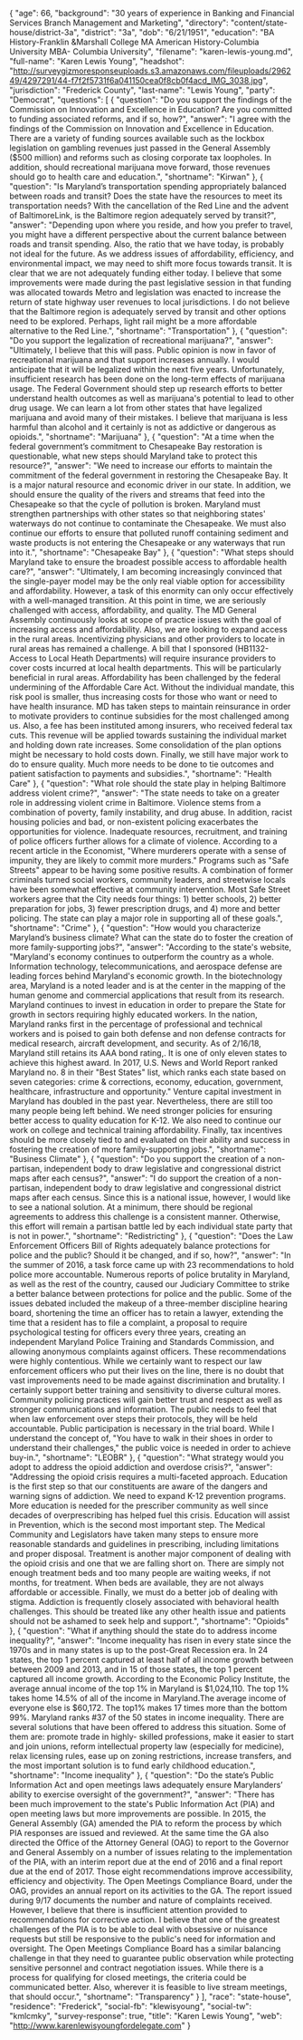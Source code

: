 {
  "age": 66,
  "background": "30 years of  experience in Banking and Financial Services Branch Management and Marketing",
  "directory": "content/state-house/district-3a",
  "district": "3a",
  "dob": "6/21/1951",
  "education": "BA History-Franklin &Marshall College MA American History-Columbia University MBA- Columbia University",
  "filename": "karen-lewis-young.md",
  "full-name": "Karen Lewis Young",
  "headshot": "http://surveygizmoresponseuploads.s3.amazonaws.com/fileuploads/296249/4297291/44-f7f2f5731f6a041150cea0f8cb0f4acd_IMG_3038.jpg",
  "jurisdiction": "Frederick County",
  "last-name": "Lewis Young",
  "party": "Democrat",
  "questions": [
    {
      "question": "Do you support the findings of the Commission on Innovation and Excellence in Education? Are you committed to funding associated reforms, and if so, how?",
      "answer": "I agree with the findings of the Commission on Innovation and Excellence in Education. There are a variety of funding sources available such as the lockbox legislation on gambling revenues just passed in the General Assembly ($500 million) and reforms such as closing corporate tax loopholes. In addition, should recreational marijuana move forward, those revenues should go to health care and education.",
      "shortname": "Kirwan"
    },
    {
      "question": "Is Maryland’s transportation spending appropriately balanced between roads and transit? Does the state have the resources to meet its transportation needs? With the cancellation of the Red Line and the advent of BaltimoreLink, is the Baltimore region adequately served by transit?",
      "answer": "Depending upon where you reside, and how you prefer to travel, you might have a different perspective about the current balance between roads and transit spending. Also, the ratio that we have today, is probably not ideal for the future. As we address issues of affordability, efficiency, and environmental impact, we may need to shift more focus towards transit. It is clear that we are not adequately funding either today. I believe that some improvements were made during the past legislative session in that funding was allocated towards Metro and legislation was enacted to increase the return of state highway user revenues to local jurisdictions. I do not believe that the Baltimore region is adequately served by transit and other options need to be explored. Perhaps, light rail might be a more affordable alternative to the Red Line.",
      "shortname": "Transportation"
    },
    {
      "question": "Do you support the legalization of recreational marijuana?",
      "answer": "Ultimately, I believe that this will pass. Public opinion is now in favor of recreational marijuana and that support increases annually.  I would anticipate that it will be legalized within the next five years.  Unfortunately, insufficient research has been done on the long-term effects of marijuana usage. The Federal Government should step up research efforts to better understand health outcomes as well as marijuana's potential to lead to other drug usage. We can learn a lot from other states that have legalized marijuana and avoid many of their mistakes. I believe that marijuana is less harmful than alcohol and it certainly is not as addictive or dangerous as opioids.",
      "shortname": "Marijuana"
    },
    {
      "question": "At a time when the federal government’s commitment to Chesapeake Bay restoration is questionable, what new steps should Maryland take to protect this resource?",
      "answer": "We need to increase our efforts to maintain the commitment of the federal government in restoring the Chesapeake Bay. It is a major natural resource and economic driver in our state. In addition, we should ensure the quality of the rivers and streams that feed into the Chesapeake so that the cycle of pollution is broken. Maryland must strengthen partnerships with other states so that neighboring states' waterways do not continue to contaminate the Chesapeake. We must also continue our efforts to ensure that polluted runoff containing sediment and waste products is not entering the Chesapeake or any waterways that run into it.",
      "shortname": "Chesapeake Bay"
    },
    {
      "question": "What steps should Maryland take to ensure the broadest possible access to affordable health care?",
      "answer": "Ultimately, I am becoming increasingly convinced that the single-payer model may be the only real viable option for accessibility and affordability. However, a task of this enormity can only occur effectively with a well-managed transition. At this point in time, we are seriously challenged with access, affordability, and quality. The MD General Assembly continuously looks at scope of practice issues with the goal of increasing access and affordability. Also, we are looking to expand access in the rural areas. Incentivizing physicians and other providers to locate in rural areas has remained a challenge. A bill that I sponsored (HB1132-Access to Local Heath Departments) will require insurance providers to cover costs incurred at local health departments. This will be particularly beneficial in rural areas. Affordability has been challenged by the federal undermining of the Affordable Care Act. Without the individual mandate, this risk pool is smaller, thus increasing costs for those who want or need to have health insurance. MD has taken steps to maintain reinsurance in order to motivate providers to continue subsidies for the most challenged among us. Also, a fee has been instituted among insurers, who received federal tax cuts. This revenue will be applied towards sustaining the individual market and holding down rate increases. Some consolidation of the plan options might be necessary to hold costs down. Finally, we still have major work to do to ensure quality. Much more needs to be done to tie outcomes and patient satisfaction to payments and subsidies.",
      "shortname": "Health Care"
    },
    {
      "question": "What role should the state play in helping Baltimore address violent crime?",
      "answer": "The state needs to take on a greater role in addressing violent crime in Baltimore. Violence stems from a combination of poverty, family instability, and drug abuse. In addition, racist housing policies and bad, or non-existent policing exacerbates the opportunities for violence. Inadequate resources, recruitment, and training of police officers further allows for a climate of violence. According to a recent article in the Economist, \"Where murderers operate with a sense of impunity, they are likely to commit more murders.\" Programs such as \"Safe Streets\" appear to be having some positive results. A combination of former criminals turned social workers, community leaders, and streetwise locals have been somewhat effective at community  intervention. Most Safe Street workers agree that the City needs four things: 1) better schools, 2) better preparation for jobs, 3) fewer prescription drugs, and 4) more and better policing. The state can play a major role in supporting all of these goals.",
      "shortname": "Crime"
    },
    {
      "question": "How would you characterize Maryland’s business climate? What can the state do to foster the creation of more family-supporting jobs?",
      "answer": "According to the state's website, \"Maryland's economy continues to outperform the country as a whole. Information technology, telecommunications, and aerospace defense are leading forces behind Maryland's economic growth. In the biotechnology area, Maryland is a noted leader and is at the center in the mapping of the human genome and commercial applications that result from its research. Maryland continues to invest in education in order to prepare the State for growth in sectors requiring highly educated workers. In the nation, Maryland ranks first in the percentage of professional and technical workers and is poised to gain both defense and non defense contracts for medical research, aircraft development, and security. As of 2/16/18, Maryland still retains its AAA bond rating,. It is one of only eleven states to achieve this highest award. In 2017, U.S. News and World Report ranked Maryland no. 8 in their \"Best States\" list, which ranks each state based on seven categories: crime & corrections, economy, education, government, healthcare, infrastructure and opportunity.\" Venture capital investment in Maryland has doubled in the past year. Nevertheless, there are still too many people being left behind. We need stronger policies for ensuring better access to quality education for K-12. We also need to continue our work on college and technical training affordability. Finally, tax incentives should be more closely tied to and evaluated on their ability and success in fostering the creation of more family-supporting jobs.",
      "shortname": "Business Climate"
    },
    {
      "question": "Do you support the creation of a non-partisan, independent body to draw legislative and congressional district maps after each census?",
      "answer": "I do support the creation of a non-partisan, independent body to draw legislative and congressional district maps after each census. Since this is a national issue, however, I would like to see a national solution. At a minimum, there should be regional agreements to address this challenge is a consistent manner. Otherwise, this effort will remain a partisan battle led by each individual state party that is not in power.",
      "shortname": "Redistricting"
    },
    {
      "question": "Does the Law Enforcement Officers Bill of Rights adequately balance protections for police and the public? Should it be changed, and if so, how?",
      "answer": "In the summer of 2016, a task force came up with 23 recommendations to hold police more accountable. Numerous reports of police brutality in Maryland, as well as the rest of the country, caused our Judiciary Committee to strike a better balance between protections for police and the public. Some of the issues debated included the makeup of a three-member discipline hearing board,  shortening the time an officer has to retain a lawyer, extending the time that a resident has to file a complaint, a proposal to require psychological testing for officers every three years, creating an independent Maryland Police Training and Standards Commission, and allowing anonymous complaints against officers. These recommendations were highly contentious. While we certainly want to respect our law enforcement officers who put their lives on the line, there is no doubt that vast improvements need to be made against discrimination and brutality. I certainly support better training and sensitivity to diverse cultural mores. Community policing practices will gain better trust and respect as well as stronger communications and information. The public needs to feel that when law enforcement over steps their protocols, they will be held accountable. Public participation is necessary in the trial board. While I understand the concept of, \"You have to walk in their shoes in order to understand their challenges,\" the public voice is needed in order to achieve buy-in.",
      "shortname": "LEOBR"
    },
    {
      "question": "What strategy would you adopt to address the opioid addiction and overdose crisis?",
      "answer": "Addressing the opioid crisis requires a multi-faceted approach. Education is the first step so that our constituents are aware of the dangers and warning signs of addiction. We need to expand K-12 prevention programs.  More education is needed for the prescriber community as well since decades of overprescribing has helped fuel this crisis. Education will assist in Prevention, which is the second most important step. The Medical Community and Legislators have taken many steps to ensure more reasonable standards and guidelines in prescribing, including limitations and proper disposal. Treatment is another major component of dealing with the opioid crisis and one that we are falling short on. There are simply not enough treatment beds and too many people are waiting weeks, if not months, for treatment. When beds are available, they are not always affordable or accessible. Finally, we must do a better job of dealing with stigma. Addiction is frequently closely associated with behavioral health challenges. This should be treated like any other health issue and patients should not be ashamed to seek help and support.",
      "shortname": "Opioids"
    },
    {
      "question": "What if anything should the state do to address income inequality?",
      "answer": "Income inequality has risen in every state since the 1970s and in many states is up to the post-Great Recession era. In 24 states, the top 1 percent captured at least half of all income growth between between 2009 and 2013, and in 15 of those states, the top 1 percent captured all income growth. According to the Economic Policy Institute, the average annual income of the top 1% in Maryland is $1,024,110. The top 1% takes home 14.5% of all of the income in Maryland.The average income of everyone else is $60,172. The top1% makes 17 times more than the bottom 99%. Maryland ranks #37 of the 50 states in income inequality. There are several solutions that have been offered to address this situation. Some of them are: promote trade in highly- skilled professions, make it easier to start and join unions, reform intellectual property law (especially for medicine), relax licensing rules, ease up on zoning restrictions, increase transfers, and the most important solution is to fund early childhood education.",
      "shortname": "Income inequality"
    },
    {
      "question": "Do the state’s Public Information Act and open meetings laws adequately ensure Marylanders’ ability to exercise oversight of the government?",
      "answer": "There has been much improvement to the state's Public Information Act (PIA) and open meeting laws but more improvements are possible. In 2015, the General Assembly (GA) amended the PIA to reform the process by which PIA responses are issued and reviewed. At the same time the GA also directed the Office of the Attorney General (OAG) to report to the Governor and General Assembly on a number of issues relating to the implementation of the PIA, with an interim report due at the end of 2016 and a final report due at the end of 2017. Those eight recommendations improve accessibility, efficiency and objectivity.  The Open Meetings Compliance Board, under the OAG, provides an annual report on its activities to the GA.  The report issued during 9/17 documents the number and nature of complaints received. However, I believe that there is insufficient attention provided to recommendations for corrective action. I believe that one of the greatest challenges of the PIA is to be able to deal with obsessive or nuisance requests but still be responsive to the public's need for information and oversight. The Open Meetings Compliance Board has a similar balancing challenge in that they need to guarantee public observation while protecting sensitive personnel and contract negotiation issues. While there is a process for qualifying for closed meetings, the criteria could be communicated better. Also, wherever it is feasible to live stream meetings, that should occur.",
      "shortname": "Transparency"
    }
  ],
  "race": "state-house",
  "residence": "Frederick",
  "social-fb": "klewisyoung",
  "social-tw": "kmlcmky",
  "survey-response": true,
  "title": "Karen Lewis Young",
  "web": "http://www.karenlewisyoungfordelegate.com"
}
